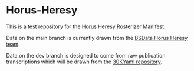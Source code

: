 # Horus-Heresy

This is a test repository for the Horus Heresy Rosterizer Manifest.

Data on the main branch is currently drawn from the [BSData Horus Heresy team](https://github.com/BSData/horus-heresy).

Data on the dev branch is designed to come from raw publication transcriptions which will be drawn from the [30KYaml repository](https://github.com/LeonisAstra/30KYaml).
